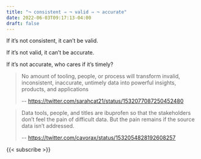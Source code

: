 ```yaml
---
title: "¬ consistent ⇒ ¬ valid ⇒ ¬ accurate"
date: 2022-06-03T09:17:13-04:00
draft: false
---
```


If it’s not consistent, it can’t be valid.

If it’s not valid, it can’t be accurate.

If it’s not accurate, who cares if it’s timely?

> No amount of tooling, people, or process will transform invalid, inconsistent, inaccurate, untimely data into powerful insights, products, and applications
>
> -- <https://twitter.com/sarahcat21/status/1532077087250452480>

<p></p>

> Data tools, people, and titles are ibuprofen so that the stakeholders don’t feel the pain of difficult data. But the pain remains if the source data isn’t addressed.
>
> -- <https://twitter.com/cavorax/status/1532054828192608257>

{{< subscribe >}}